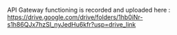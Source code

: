 API Gateway functioning is recorded and uploaded here : https://drive.google.com/drive/folders/1hb0iNr-s1h86QJx7hzSI_nyJedHu6kfr?usp=drive_link
